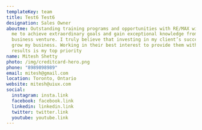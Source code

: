 ```yaml
---
templateKey: team
title: Test6 Test6
designation: Sales Owner
aboutme: Outstanding training programs and opportunities with RE/MAX will allow
  me to achieve extraordinary goals and gain exceptional knowledge from this new
  business venture. I truly believe that investing in my client’s success will
  grow my business. Working in their best interest to provide them with the best
  results is my top priority
name: Mitesh Shetty
photo: /img/creditcard-hero.png
phone: "8989898989"
email: mitesh@gmail.com
location: Toronto, Ontario
website: mitesh@uiux.com
social:
  instagram: insta.link
  facebook: facebook.link
  linkedin: linkedin.link
  twitter: twitter.link
  youtube: youtube.link
---
```

